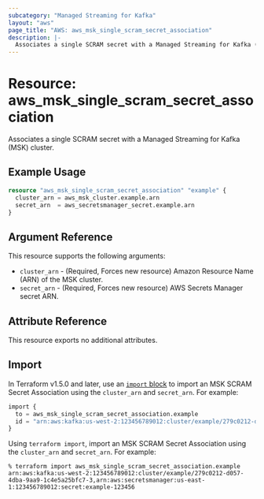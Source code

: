 ```yaml
---
subcategory: "Managed Streaming for Kafka"
layout: "aws"
page_title: "AWS: aws_msk_single_scram_secret_association"
description: |-
  Associates a single SCRAM secret with a Managed Streaming for Kafka (MSK) cluster.
---
```


# Resource: aws_msk_single_scram_secret_association

Associates a single SCRAM secret with a Managed Streaming for Kafka (MSK) cluster.

## Example Usage

```terraform
resource "aws_msk_single_scram_secret_association" "example" {
  cluster_arn = aws_msk_cluster.example.arn
  secret_arn  = aws_secretsmanager_secret.example.arn
}
```

## Argument Reference

This resource supports the following arguments:

* `cluster_arn` - (Required, Forces new resource) Amazon Resource Name (ARN) of the MSK cluster.
* `secret_arn` -  (Required, Forces new resource) AWS Secrets Manager secret ARN.

## Attribute Reference

This resource exports no additional attributes.

## Import

In Terraform v1.5.0 and later, use an [`import` block](https://developer.hashicorp.com/terraform/language/import) to import an MSK SCRAM Secret Association using the `cluster_arn` and `secret_arn`. For example:

```terraform
import {
  to = aws_msk_single_scram_secret_association.example
  id = "arn:aws:kafka:us-west-2:123456789012:cluster/example/279c0212-d057-4dba-9aa9-1c4e5a25bfc7-3,arn:aws:secretsmanager:us-east-1:123456789012:secret:example-123456"
}
```

Using `terraform import`, import an MSK SCRAM Secret Association using the `cluster_arn` and `secret_arn`. For example:

```console
% terraform import aws_msk_single_scram_secret_association.example arn:aws:kafka:us-west-2:123456789012:cluster/example/279c0212-d057-4dba-9aa9-1c4e5a25bfc7-3,arn:aws:secretsmanager:us-east-1:123456789012:secret:example-123456
```
